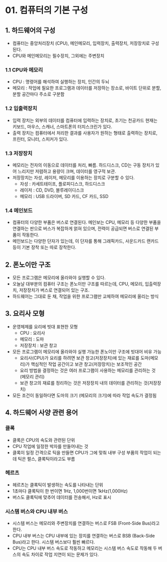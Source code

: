 # 01. 컴퓨터의 기본 구성
## 1. 하드웨어의 구성
- 컴퓨터는 중앙처리장치 (CPU), 메인메모리, 입력장치, 출력장치, 저장장치로 구성된다.
- CPU와 메인메모리는 필수장치, 그외에는 주변장치

### 1.1 CPU와 메모리
- CPU : 명령어를 해석하여 실행하는 장치, 인간의 두뇌
- 메모리 : 작업에 필요한 프로그램과 데이터를 저장하는 장소로, 바이트 단위로 분할, 분할 공간마다 주소로 구분함

### 1.2 입출력장치
- 입력 장치는 외부의 데이터를 컴퓨터에 입력하는 장치로, 초기는 천공카드 현재는 키보드, 마우스, 스캐너, 스마트폰의 터치스크린가 있다.
- 출력 장치는 컴퓨터에서 처리한 결과를 사용자가 원하는 형태로 출력하는 장치로, 프린터, 모니터, 스피커가 있다.

### 1.3 저장장치
- 메모리는 전자의 이동으로 데이터를 처리, 빠름. 하드디스크, CD는 구동 장치가 있어 느리지만 저렴하고 용량이 크며, 데이터를 영구적 보관.
- 저장장치는 자성, 레이저, 메모리를 이용하는 장치로 구분할 수 있다.
  - 자성 : 카세트테이프, 플로피디스크, 하드디스크
  - 레이저 : CD, DVD, 블루레이디스크
  - 메모리 : USB 드라이버, SD 카드, CF 카드, SSD

### 1.4 메인보드
- 컴퓨터의 다양한 부품은 버스로 연결된다. 메인보는 CPU, 메모리 등 다양한 부품을 연결하는 판으로 버스가 복잡하게 얽혀 있으며, 전력이 공급되면
버스로 연결된 부품이 작동한다.
- 메인보드는 다양한 단자가 있는데, 이 단자를 통해 그래픽카드, 사운드카드 랜카드 등이 기본 장착 또는 따로 장착한다.

## 2. 폰노이만 구조
- 모든 프로그램은 메모리에 올라와야 실행할 수 있다.
- 오늘날 대부분의 컴퓨터 구조는 폰노이만 구조를 따르는데, CPU, 메모리, 입출력장치, 저장장치가 버스로 연결되어 있는 구조.
- 하드웨어는 그대로 둔 채, 작업을 위한 프로그램만 교체하여 메모리에 올리는 방식

## 3. 요리사 모형
- 운영체제를 요리에 빗대 표현한 모형
  - CPU : 요리사
  - 메모리 : 도마
  - 저장장치 : 보관 창고
- 모든 프로그램이 메모리에 올라와야 실행 가능한 폰노이만 구조에 빗대어 비유 가능
  - 요리사(CPU)가 요리를 하려면 보관 창고(저장장치)에 있는 재료를 도마(메모리)가 핵심적인 작업 공간이고 보관 창고(저장장치)는 보조적인 공간
  - 요리 방법을 결정하는 것은 여러 프로그램이 사용하는 메모리를 관리하는 것 (메모리 관리)
  - 보관 창고의 재료를 정리하는 것은 저장장치 내의 데이터를 관리하는 것(저장장치)
- 모든 조건이 동일하다면 도마의 크기 (메모리의 크기)에 따라 작업 속도가 결정됨

## 4. 하드웨어 사양 관련 용어
### 클록
- 클록은 CPU의 속도와 관련된 단위
- CPU 작업에 일정한 박자를 만들어내는 것
- 클록이 일정 간격으로 틱을 만들면 CPU가 그에 맞춰 내부 구성 부품의 작업이 되는데 틱은 펄스, 클록틱이라고도 부름

### 헤르츠
- 헤르츠는 클록틱이 발생하는 속도를 나타내는 단위
- 1초마다 클록틱이 한 번이면 1Hz, 1,000번이면 1kHz(1,000Hz)
- 버스도 클록틱에 맞추어 데이터를 전송해서, Hz로 표시

### 시스템 버스와 CPU 내부 버스
- 시스템 버스는 메모리와 주변장치를 연결하는 버스로 FSB (Front-Side Bus)라고 한다.
- CPU 내부 버스는 CPU 내부에 있는 장치를 연결하는 버스로 BSB (Back-Side Bus)라고 한다. 시스템 버스보다 훨씬 빠르다.
- CPU는 CPU 내부 버스 속도로 작동하고 메모리는 시스템 버스 속도로 작동해 두 버스의 속도 차이로 작업 지연이 되는 문제가 있다.
